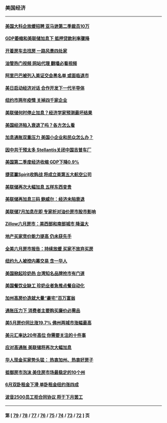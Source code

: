 ### 美国经济
---
#### [美国大科企放缓招聘 亚马逊第二季裁员10万](../../pages/ncid1078158/n13792044.md?07302045) 
#### [GDP萎缩和美联储加息下 抵押贷款利率骤降](../../pages/ncid1078158/n13791979.md?07302045) 
#### [开着房车去找房 一路风景四处家](../../pages/ncid1078158/n13791997.md?07302045) 
#### [油管热门视频 网站代理 翻墙必看视频](http://209.222.30.114:81/youtube.html?07302045)
#### [阿里巴巴被列入美证交会黑名单 或面临退市](../../pages/ncid1078158/n13791857.md?07302045) 
#### [美日启动经济对话 合作开发下一代半导体](../../pages/ncid1078158/n13791852.md?07302045) 
#### [纽约市两年疫情 关掉四千家企业](../../pages/ncid1078158/n13791387.md?07302045) 
#### [美联储何时停止加息？经济学家预测最坏结果](../../pages/ncid1078158/n13791306.md?07302045) 
#### [美国经济陷入衰退了吗？各方怎么看](../../pages/ncid1078158/n13791167.md?07302045) 
#### [加息通胀双重压力 美国小企业和民众怎么办？](../../pages/ncid1078158/n13791154.md?07302045) 
#### [因中共干预太多 Stellantis关闭中国吉普车厂](../../pages/ncid1078158/n13791107.md?07302045) 
#### [美国第二季度经济收缩 GDP下降0.9%](../../pages/ncid1078158/n13791046.md?07302045) 
#### [捷蓝赢Spirit收购战 将成立美第五大航空公司](../../pages/ncid1078158/n13790940.md?07302045) 
#### [美联储再次大幅加息 五样东西变贵](../../pages/ncid1078158/n13790334.md?07302045) 
#### [美联储再加息三码 鲍威尔：经济未陷衰退](../../pages/ncid1078158/n13790265.md?07302045) 
#### [美联储7月加息在即 专家析对油价房市股市影响](../../pages/ncid1078158/n13790209.md?07302045) 
#### [Zillow六月房市：美西部和南部城市 降温大](../../pages/ncid1078158/n13789839.md?07302045) 
#### [地产买家竞价能力提高 仍未获先手](../../pages/ncid1078158/n13789813.md?07302045) 
#### [全美六月房市报告：持续放缓 买家不放弃买房](../../pages/ncid1078158/n13789828.md?07302045) 
#### [纽约九人被控内幕交易 含一华人](../../pages/ncid1078158/n13789773.md?07302045) 
#### [美国掀起珍奶热 台湾知名品牌抢市有门道](../../pages/ncid1078158/n13789782.md?07302045) 
#### [美国餐饮业缺工 珍奶业者急推点餐自动化](../../pages/ncid1078158/n13789775.md?07302045) 
#### [加州高房价造就大量“豪宅”百万富翁](../../pages/ncid1078158/n13789685.md?07302045) 
#### [通胀压力下 消费者主要购买廉价必需品](../../pages/ncid1078158/n13789622.md?07302045) 
#### [美5月房价同比涨19.7% 佛州两城市涨幅最高](../../pages/ncid1078158/n13789550.md?07302045) 
#### [美元汇率达20年高位 你需要关注的十件事](../../pages/ncid1078158/n13788920.md?07302045) 
#### [应对高通胀 美联储将再次大幅加息](../../pages/ncid1078158/n13788963.md?07302045) 
#### [华人现金买家势头猛： 热衷加州、热衷好房子](../../pages/ncid1078158/n13788942.md?07302045) 
#### [抵御房市泡沫 美住房市场最稳定的10个州](../../pages/ncid1078158/n13784110.md?07302045) 
#### [6月双卧租金下滑 单卧租金纽约涨四成](../../pages/ncid1078158/n13788474.md?07302045) 
#### [波音2500员工拒合同协议 将于下月罢工](../../pages/ncid1078158/n13788496.md?07302045) 

---
#### 第 [ [79](./79.md?07302045) / [78](./78.md?07302045) / [77](./77.md?07302045) / [76](./76.md?07302045) / [75](./75.md?07302045) / [74](./74.md?07302045) / [73](./73.md?07302045) / [72](./72.md?07302045) ] 页
